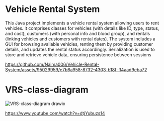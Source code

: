 # Vehicle Rental System


This Java project implements a vehicle rental system allowing users to rent vehicles. It
comprises classes for vehicles (with details like ID, type, status, and cost), customers
(with personal info and blood group), and rentals (linking vehicles and customers with
rental dates). The system includes a GUI for browsing available vehicles, renting them
by providing customer details, and updates the rental status accordingly. Serialization is
used to store and retrieve vehicle data, ensuring persistence between sessions


https://github.com/Naima006/Vehicle-Rental-System/assets/95029959/e7b6a958-8732-4303-b18f-ff4aad9eba72

# VRS-class-diagram

![VRS-class-diagram drawio](https://github.com/Naima006/Vehicle-Rental-System/assets/95029959/749d215e-0f59-45f6-8de5-951626a1ae22)


https://www.youtube.com/watch?v=dtjYubuzs14
